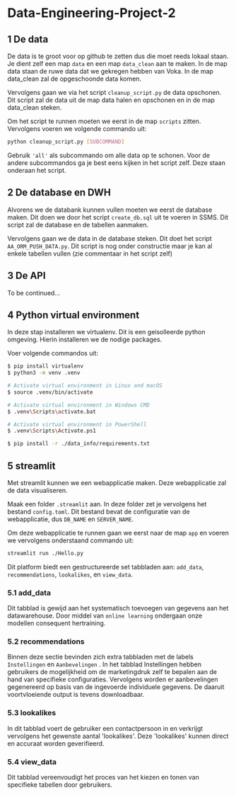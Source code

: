# Data-Engineering-Project-2

## 1 De data

De data is te groot voor op github te zetten dus die moet reeds lokaal staan. Je dient zelf een map `data` en een map `data_clean` aan te maken. In de map data staan de ruwe data dat we gekregen hebben van Voka. In de map data_clean zal de opgeschoonde data komen.

Vervolgens gaan we via het script `cleanup_script.py` de data opschonen. Dit script zal de data uit de map data halen en opschonen en in de map data_clean steken.

Om het script te runnen moeten we eerst in de map `scripts` zitten.
Vervolgens voeren we volgende commando uit:

```Bash
python cleanup_script.py [SUBCOMMAND]
```

Gebruik `'all'` als subcommando om alle data op te schonen.
Voor de andere subcommandos ga je best eens kijken in het script zelf. Deze staan onderaan het script.

## 2 De database en DWH

Alvorens we de databank kunnen vullen moeten we eerst de database maken. Dit doen we door het script `create_db.sql` uit te voeren in SSMS. Dit script zal de database en de tabellen aanmaken.

Vervolgens gaan we de data in de database steken. Dit doet het script `AA_ORM_PUSH_DATA.py`. Dit script is nog onder constructie maar je kan al enkele tabellen vullen (zie commentaar in het script zelf)

## 3 De API

To be continued...

## 4 Python virtual environment

In deze stap installeren we virtualenv. Dit is een geisolleerde python omgeving. Hierin installeren we de nodige packages.

Voer volgende commandos uit:

```Bash
$ pip install virtualenv
$ python3 -m venv .venv

# Activate virtual environment in Linux and macOS
$ source .venv/bin/activate

# Activate virtual environment in Windows CMD
$ .venv\Scripts\activate.bat

# Activate virtual environment in PowerShell
$ .venv\Scripts\Activate.ps1

$ pip install -r ./data_info/requirements.txt
```

## 5 streamlit

Met streamlit kunnen we een webapplicatie maken. Deze webapplicatie zal de data visualiseren.

Maak een folder `.streamlit` aan.
In deze folder zet je vervolgens het bestand `config.toml`. Dit bestand bevat de configuratie van de webapplicatie, dus `DB_NAME` en `SERVER_NAME`.

Om deze webapplicatie te runnen gaan we eerst naar de map `app` en voeren we vervolgens onderstaand commando uit:

```Bash
streamlit run ./Hello.py
```

Dit platform biedt een gestructureerde set tabbladen aan: `add_data`, `recommendations`, `lookalikes`, en `view_data`.
### 5.1 add_data
Dit tabblad is gewijd aan het systematisch toevoegen van gegevens aan het datawarehouse. Door middel van `online learning` ondergaan onze modellen consequent hertraining.

### 5.2 recommendations
Binnen deze sectie bevinden zich extra tabbladen met de labels `Instellingen` en `Aanbevelingen`
. In het tabblad Instellingen hebben gebruikers de mogelijkheid om de marketingdruk zelf te bepalen aan de hand van specifieke configuraties. Vervolgens worden er aanbevelingen gegenereerd op basis van de ingevoerde individuele gegevens. De daaruit voortvloeiende output is tevens downloadbaar.

### 5.3 lookalikes
In dit tabblad voert de gebruiker een contactpersoon in en verkrijgt vervolgens het gewenste aantal 'lookalikes'. Deze 'lookalikes' kunnen direct en accuraat worden geverifieerd.

### 5.4 view_data
Dit tabblad vereenvoudigt het proces van het kiezen en tonen van specifieke tabellen door gebruikers.



